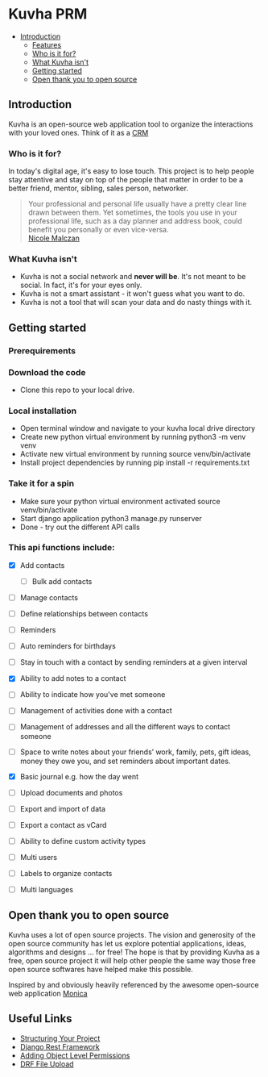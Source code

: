 # Kuvha PRM

- [Introduction](#introduction)
  - [Features](#This-api-functions-include)
  - [Who is it for?](#who-is-it-for)
  - [What Kuvha isn't](#what-kuvha-isnt)
  - [Getting started](#getting-started)
  - [Open thank you to open source](#open-thank-you-to-open-source)


## Introduction

Kuvha is an open-source web application tool to organize the interactions with your loved ones. Think of it as a [CRM](https://en.wikipedia.org/wiki/Customer_relationship_management) 


### Who is it for?

In today's digital age, it's easy to lose touch. This project is to help people stay attentive and stay on top of the people that matter in order to be a better friend, mentor, sibling, sales person, networker.

> Your professional and personal life usually have a pretty clear line drawn between them. Yet sometimes, the tools you use in your professional life, such as a day planner and address book, could benefit you personally or even vice-versa.  
[Nicole Malczan](https://www.engagebay.com/blog/personal-crm/)


### What Kuvha isn't

 * Kuvha is not a social network and **never will be**. It's not meant to be social. In fact, it's for your eyes only.
 * Kuvha is not a smart assistant - it won't guess what you want to do.
 * Kuvha is not a tool that will scan your data and do nasty things with it.

## Getting started

### Prerequirements

### Download the code
- Clone this repo to your local drive.

### Local installation
- Open terminal window and navigate to your kuvha local drive directory
- Create new python virtual environment by running python3 -m venv venv
- Activate new virtual environment by running source venv/bin/activate
- Install project dependencies by running pip install -r requirements.txt

### Take it for a spin
- Make sure your python virtual environment activated source venv/bin/activate
- Start django application python3 manage.py runserver
- Done - try out the different API calls

### This api functions include:

- [x] Add contacts
  - [ ] Bulk add contacts
- [ ] Manage contacts
- [ ] Define relationships between contacts
- [ ] Reminders
- [ ] Auto reminders for birthdays
- [ ] Stay in touch with a contact by sending reminders at a given interval
- [x] Ability to add notes to a contact
- [ ] Ability to indicate how you've met someone
- [ ] Management of activities done with a contact
- [ ] Management of addresses and all the different ways to contact someone
- [ ] Space to write notes about your friends’ work, family, pets, gift ideas, money they owe you, and set reminders about important dates.
- [x] Basic journal e.g. how the day went
- [ ] Upload documents and photos
- [ ] Export and import of data
- [ ] Export a contact as vCard
- [ ] Ability to define custom activity types
- [ ] Multi users
- [ ] Labels to organize contacts
- [ ] Multi languages


## Open thank you to open source

Kuvha uses a lot of open source projects. The vision and generosity of the open source community has let us explore potential applications, ideas, algorithms and designs … for free! The hope is that by providing Kuvha as a free, open source project it will help other people the same way those free open source softwares have helped make this possible. 


Inspired by and obviously heavily referenced by the awesome open-source web application [Monica](https://github.com/monicahq)


## Useful Links

- [Structuring Your Project](https://docs.python-guide.org/writing/structure/)
- [Django Rest Framework](https://www.django-rest-framework.org/)
- [Adding Object Level Permissions](https://dragonprogrammer.com/object-level-permissions-drf/)
- [DRF File Upload](https://medium.com/@jxstanford/django-rest-framework-file-upload-e4bc8de669c0)